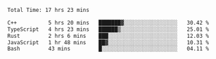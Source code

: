 <!--START_SECTION:waka-->

```txt
Total Time: 17 hrs 23 mins

C++          5 hrs 20 mins   ███████▓░░░░░░░░░░░░░░░░░   30.42 %
TypeScript   4 hrs 23 mins   ██████▒░░░░░░░░░░░░░░░░░░   25.01 %
Rust         2 hrs 6 mins    ███░░░░░░░░░░░░░░░░░░░░░░   12.03 %
JavaScript   1 hr 48 mins    ██▓░░░░░░░░░░░░░░░░░░░░░░   10.31 %
Bash         43 mins         █░░░░░░░░░░░░░░░░░░░░░░░░   04.11 %
```

<!--END_SECTION:waka-->

